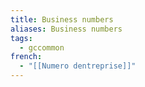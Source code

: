 ```yaml
---
title: Business numbers
aliases: Business numbers
tags:
  - gccommon
french:
  - "[[Numero dentreprise]]"
---
```

